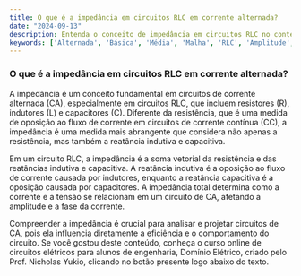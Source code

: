```yaml
---
title: O que é a impedância em circuitos RLC em corrente alternada?
date: "2024-09-13"
description: Entenda o conceito de impedância em circuitos RLC no contexto de corrente alternada.
keywords: ['Alternada', 'Básica', 'Média', 'Malha', 'RLC', 'Amplitude', 'Número']
---
```


### O que é a impedância em circuitos RLC em corrente alternada?

A impedância é um conceito fundamental em circuitos de corrente alternada (CA), especialmente em circuitos RLC, que incluem resistores (R), indutores (L) e capacitores (C). Diferente da resistência, que é uma medida de oposição ao fluxo de corrente em circuitos de corrente contínua (CC), a impedância é uma medida mais abrangente que considera não apenas a resistência, mas também a reatância indutiva e capacitiva.

Em um circuito RLC, a impedância é a soma vetorial da resistência e das reatâncias indutiva e capacitiva. A reatância indutiva é a oposição ao fluxo de corrente causada por indutores, enquanto a reatância capacitiva é a oposição causada por capacitores. A impedância total determina como a corrente e a tensão se relacionam em um circuito de CA, afetando a amplitude e a fase da corrente.

Compreender a impedância é crucial para analisar e projetar circuitos de CA, pois ela influencia diretamente a eficiência e o comportamento do circuito. Se você gostou deste conteúdo, conheça o curso online de circuitos elétricos para alunos de engenharia, Domínio Elétrico, criado pelo Prof. Nicholas Yukio, clicando no botão presente logo abaixo do texto.